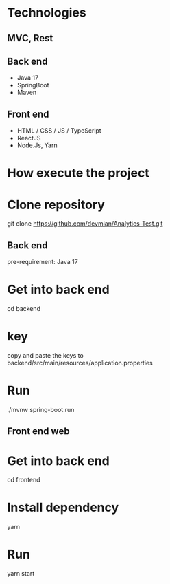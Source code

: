 # Technologies

## MVC, Rest

## Back end

- Java 17
- SpringBoot
- Maven

## Front end

- HTML / CSS / JS / TypeScript
- ReactJS
- Node.Js, Yarn

# How execute the project

# Clone repository

git clone https://github.com/devmian/Analytics-Test.git

## Back end

pre-requirement: Java 17

# Get into back end

cd backend

# key

copy and paste the keys to backend/src/main/resources/application.properties

# Run

./mvnw spring-boot:run

## Front end web

# Get into back end

cd frontend

# Install dependency

yarn

# Run

yarn start
